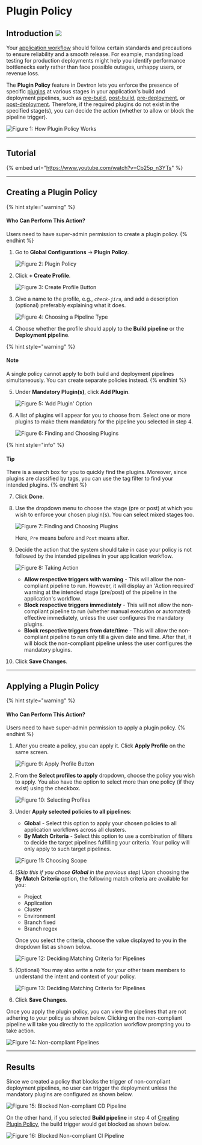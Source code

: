 # Plugin Policy

## Introduction [![](https://devtron-public-asset.s3.us-east-2.amazonaws.com/images/elements/EnterpriseTag.svg)](https://devtron.ai/pricing)

Your [application workflow](../creating-application/workflow/) should follow certain standards and precautions to ensure reliability and a smooth release. For example, mandating load testing for production deployments might help you identify performance bottlenecks early rather than face possible outages, unhappy users, or revenue loss.

The **Plugin Policy** feature in Devtron lets you enforce the presence of specific [plugins](../plugins/) at various stages in your application's build and deployment pipelines, such as [pre-build](../../reference/glossary.md#pre-build), [post-build](../../reference/glossary.md#post-build), [pre-deployment](../../reference/glossary.md#pre-deployment), or [post-deployment](../../reference/glossary.md#post-deployment). Therefore, if the required plugins do not exist in the specified stage(s), you can decide the action (whether to allow or block the pipeline trigger).

![Figure 1: How Plugin Policy Works](https://devtron-public-asset.s3.us-east-2.amazonaws.com/images/global-configurations/plugin-policy/plugin-policy-main.gif)

***

## Tutorial

{% embed url="https://www.youtube.com/watch?v=Cb25p_n3YTs" %}

***

## Creating a Plugin Policy

{% hint style="warning" %}
#### Who Can Perform This Action?

Users need to have super-admin permission to create a plugin policy.
{% endhint %}

1.  Go to **Global Configurations** → **Plugin Policy**.

    ![Figure 2: Plugin Policy](https://devtron-public-asset.s3.us-east-2.amazonaws.com/images/global-configurations/plugin-policy/gc-plugin-policy.jpg)
2.  Click **+ Create Profile**.

    ![Figure 3: Create Profile Button](https://devtron-public-asset.s3.us-east-2.amazonaws.com/images/global-configurations/plugin-policy/create-profile-button.jpg)
3.  Give a name to the profile, e.g., _`check-jira`_, and add a description (optional) preferably explaining what it does.

    ![Figure 4: Choosing a Pipeline Type](https://devtron-public-asset.s3.us-east-2.amazonaws.com/images/global-configurations/plugin-policy/pipeline-type.jpg)
4. Choose whether the profile should apply to the **Build pipeline** or the **Deployment pipeline**.

{% hint style="warning" %}
#### Note

A single policy cannot apply to both build and deployment pipelines simultaneously. You can create separate policies instead.
{% endhint %}

5.  Under **Mandatory Plugin(s)**, click **Add Plugin**.

    ![Figure 5: 'Add Plugin' Option](https://devtron-public-asset.s3.us-east-2.amazonaws.com/images/global-configurations/plugin-policy/add-plugin-button.jpg)
6.  A list of plugins will appear for you to choose from. Select one or more plugins to make them mandatory for the pipeline you selected in step 4.

    ![Figure 6: Finding and Choosing Plugins](https://devtron-public-asset.s3.us-east-2.amazonaws.com/images/global-configurations/plugin-policy/choose-plugins.gif)

{% hint style="info" %}
#### Tip

There is a search box for you to quickly find the plugins. Moreover, since plugins are classified by tags, you can use the tag filter to find your intended plugins.
{% endhint %}

7. Click **Done**.
8.  Use the dropdown menu to choose the stage (pre or post) at which you wish to enforce your chosen plugin(s). You can select mixed stages too.

    ![Figure 7: Finding and Choosing Plugins](https://devtron-public-asset.s3.us-east-2.amazonaws.com/images/global-configurations/plugin-policy/choose-stage.gif)

    Here, `Pre` means before and `Post` means after.
9.  Decide the action that the system should take in case your policy is not followed by the intended pipelines in your application workflow.

    ![Figure 8: Taking Action](https://devtron-public-asset.s3.us-east-2.amazonaws.com/images/global-configurations/plugin-policy/take-action.jpg)

    * **Allow respective triggers with warning** - This will allow the non-compliant pipeline to run. However, it will display an 'Action required' warning at the intended stage (pre/post) of the pipeline in the application's workflow.
    * **Block respective triggers immediately** - This will not allow the non-compliant pipeline to run (whether manual execution or automated) effective immediately, unless the user configures the mandatory plugins.
    * **Block respective triggers from date/time** - This will allow the non-compliant pipeline to run only till a given date and time. After that, it will block the non-compliant pipeline unless the user configures the mandatory plugins.
10. Click **Save Changes**.

***

## Applying a Plugin Policy

{% hint style="warning" %}
#### Who Can Perform This Action?

Users need to have super-admin permission to apply a plugin policy.
{% endhint %}

1.  After you create a policy, you can apply it. Click **Apply Profile** on the same screen.

    ![Figure 9: Apply Profile Button](https://devtron-public-asset.s3.us-east-2.amazonaws.com/images/global-configurations/plugin-policy/apply-plugin-policy.jpg)
2.  From the **Select profiles to apply** dropdown, choose the policy you wish to apply. You also have the option to select more than one policy (if they exist) using the checkbox.

    ![Figure 10: Selecting Profiles](https://devtron-public-asset.s3.us-east-2.amazonaws.com/images/global-configurations/plugin-policy/select-profiles.jpg)
3.  Under **Apply selected policies to all pipelines**:

    * **Global** - Select this option to apply your chosen policies to all application workflows across all clusters.
    * **By Match Criteria** - Select this option to use a combination of filters to decide the target pipelines fulfilling your criteria. Your policy will only apply to such target pipelines.

    ![Figure 11: Choosing Scope](https://devtron-public-asset.s3.us-east-2.amazonaws.com/images/global-configurations/plugin-policy/select-scope.jpg)
4.  (_Skip this if you chose **Global** in the previous step_) Upon choosing the **By Match Criteria** option, the following match criteria are available for you:

    * Project
    * Application
    * Cluster
    * Environment
    * Branch fixed
    * Branch regex

    Once you select the criteria, choose the value displayed to you in the dropdown list as shown below.

    ![Figure 12: Deciding Matching Criteria for Pipelines](https://devtron-public-asset.s3.us-east-2.amazonaws.com/images/global-configurations/plugin-policy/match-criteria.gif)
5.  (Optional) You may also write a note for your other team members to understand the intent and context of your policy.

    ![Figure 13: Deciding Matching Criteria for Pipelines](https://devtron-public-asset.s3.us-east-2.amazonaws.com/images/global-configurations/plugin-policy/leave-note.gif)
6. Click **Save Changes**.

Once you apply the plugin policy, you can view the pipelines that are not adhering to your policy as shown below. Clicking on the non-compliant pipeline will take you directly to the application workflow prompting you to take action.

![Figure 14: Non-compliant Pipelines](https://devtron-public-asset.s3.us-east-2.amazonaws.com/images/global-configurations/plugin-policy/non-compliant-pipelines.gif)

***

## Results

Since we created a policy that blocks the trigger of non-compliant deployment pipelines, no user can trigger the deployment unless the mandatory plugins are configured as shown below.

![Figure 15: Blocked Non-compliant CD Pipeline](https://devtron-public-asset.s3.us-east-2.amazonaws.com/images/global-configurations/plugin-policy/blocked-deployment.gif)

On the other hand, if you selected **Build pipeline** in step 4 of [Creating Plugin Policy](plugin-policy.md#creating-a-plugin-policy), the build trigger would get blocked as shown below.

![Figure 16: Blocked Non-compliant CI Pipeline](https://devtron-public-asset.s3.us-east-2.amazonaws.com/images/global-configurations/plugin-policy/blocked-build.gif)
